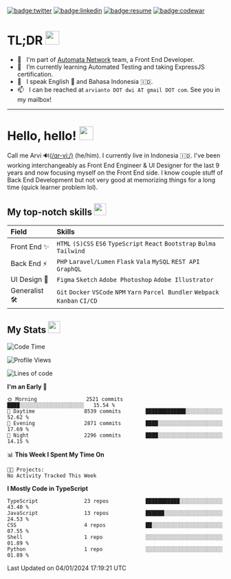 [![badge:twitter]](https://twitter.com/kerimatasih) [![badge:linkedin]](https://www.linkedin.com/in/arviantodwi/) [![badge:resume]](https://my.indeed.com/p/arviantodwiw-hsqsw5x) [![badge:codewar]](https://www.codewars.com/users/arviantodwi)

# TL;DR <img src="https://cdn.joypixels.com/products/previews/O6D7BMG8R2DMMNC4LLZH/3084_vam5PaUBOZubnfnTPYC2Zfj4JaiicECV.gif" width="32" />
<!-- - 🔭 &nbsp; I’m currently looking for a new job in Front End role – preferably remote worldwide. -->
- 💼 &nbsp; I'm part of [Automata Network] team, a Front End Developer.
- 🌱 &nbsp; I’m currently learning Automated Testing and taking ExpressJS certification.
- 💬 &nbsp; I speak English 🏴󠁧󠁢󠁥󠁮󠁧󠁿 and Bahasa Indonesia 🇮🇩.
- 📫 &nbsp; I can be reached at `arvianto DOT dwi AT gmail DOT com`. See you in my mailbox!
<!-- - 💡 &nbsp; Fun fact: I build guitars 🎸 and put some fortune in Forex 📈. -->

---

# Hello, hello! <img src="https://cdn.joypixels.com/products/previews/O6D7BMG8R2DMMNC4LLZH/2411_HZWARHWk0TImR0UBwvuHRUXPorcBwWs1.gif" width="32" />

Call me Arvi 🔊[(/ɑr-viː/)] (he/him). I currently live in Indonesia 🇮🇩. I've been working interchangeably as Front End Engineer & UI Designer for the last 9 years and now focusing myself on the Front End side. I know couple stuff of Back End Development but not very good at memorizing things for a long time (quick learner problem lol).

<!-- Did I mention that I was looking for a new job? Yes, I am currently looking for a next job where I can shift my career and fully focus on Front End Development. -->

## My top-notch skills <img src="https://cdn.joypixels.com/products/previews/O6D7BMG8R2DMMNC4LLZH/3077_O2SFhOsxCkfgqyVoBHutvxuoKMEx9XmF.gif" width="28" />
| Field        | Skills                                                                               |
|:-------------|:-------------------------------------------------------------------------------------|
| Front End ✨  | `HTML` `(S)CSS` `ES6` `TypeScript` `React` `Bootstrap` `Bulma` `Tailwind`           |
| Back End ⚡️   | `PHP` `Laravel/Lumen` `Flask` `Vala` `MySQL` `REST API` `GraphQL`                   |
| UI Design 🎨  | `Figma` `Sketch` `Adobe Photoshop` `Adobe Illustrator`                              |
| Generalist 🛠 | `Git` `Docker` `VSCode` `NPM` `Yarn` `Parcel Bundler` `Webpack` `Kanban` `CI/CD`    |

## My Stats <img src="https://cdn.joypixels.com/products/previews/O6D7BMG8R2DMMNC4LLZH/3104_JHkrGQkijIv75krokr6AkrF8wlTa4oXL.gif" width="28" />
<!--START_SECTION:waka-->
![Code Time](http://img.shields.io/badge/Code%20Time-0%20secs-blue)

![Profile Views](http://img.shields.io/badge/Profile%20Views-0-blue)

![Lines of code](https://img.shields.io/badge/From%20Hello%20World%20I%27ve%20Written-5.2%20million%20lines%20of%20code-blue)

**I'm an Early 🐤** 

```text
🌞 Morning                2521 commits        ████░░░░░░░░░░░░░░░░░░░░░   15.54 % 
🌆 Daytime                8539 commits        █████████████░░░░░░░░░░░░   52.62 % 
🌃 Evening                2871 commits        ████░░░░░░░░░░░░░░░░░░░░░   17.69 % 
🌙 Night                  2296 commits        ████░░░░░░░░░░░░░░░░░░░░░   14.15 % 
```


📊 **This Week I Spent My Time On** 

```text
🐱‍💻 Projects: 
No Activity Tracked This Week
```

**I Mostly Code in TypeScript** 

```text
TypeScript               23 repos            ███████████░░░░░░░░░░░░░░   43.40 % 
JavaScript               13 repos            ██████░░░░░░░░░░░░░░░░░░░   24.53 % 
CSS                      4 repos             ██░░░░░░░░░░░░░░░░░░░░░░░   07.55 % 
Shell                    1 repo              ░░░░░░░░░░░░░░░░░░░░░░░░░   01.89 % 
Python                   1 repo              ░░░░░░░░░░░░░░░░░░░░░░░░░   01.89 % 
```




 Last Updated on 04/01/2024 17:19:21 UTC
<!--END_SECTION:waka-->

<!--
## My portfolio <img src="https://cdn.joypixels.com/products/previews/O6D7BMG8R2DMMNC4LLZH/3104_JHkrGQkijIv75krokr6AkrF8wlTa4oXL.gif" width="28px" />
<center>
| <img src="https://cdn.softwaretestinghelp.com/wp-content/qa/uploads/2015/12/wireframe-example-2.png" width="240" /> | <img src="https://cdn.softwaretestinghelp.com/wp-content/qa/uploads/2015/12/wireframe-example-2.png" width="240" /> |
|---       |---       |
| Reserved | Reserved |
</center>
-->

<!--
**arviantodwi/arviantodwi** is a ✨ _special_ ✨ repository because its `README.md` (this file) appears on your GitHub profile.

Here are some ideas to get you started:

- 🔭 I’m currently working on ...
- 🌱 I’m currently learning ...
- 👯 I’m looking to collaborate on ...
- 🤔 I’m looking for help with ...
- 💬 Ask me about ...
- 📫 How to reach me: ...
- 😄 Pronouns: ...
- ⚡ Fun fact: ...
-->

[(/ɑr-viː/)]: https://translate.google.com/?sl=en&tl=id&text=%C9%91r-vi%CB%90&op=translate "Pronounce my name with Google"

[Automata Network]: https://www.ata.network/ "Explore Automata Network homepage"

[badge:twitter]: https://img.shields.io/badge/-%40kerimatasih-%231DA1F2?logo=twitter&logoColor=fff&link=https://twitter.com/kerimatasih
[badge:linkedin]: https://img.shields.io/badge/-Arvianto%20Dwi%20W-%230077B5?logo=linkedin&logoColor=fff&link=https://www.linkedin.com/in/arviantodwi/
[badge:resume]: https://img.shields.io/badge/-My%20Resume-%232164F3?logo=indeed&logoColor=fff&link=https://my.indeed.com/p/arviantodwiw-hsqsw5x
[badge:codewar]: https://www.codewars.com/users/arviantodwi/badges/micro

[wireframe]: https://cdn.softwaretestinghelp.com/wp-content/qa/uploads/2015/12/wireframe-example-2.png
